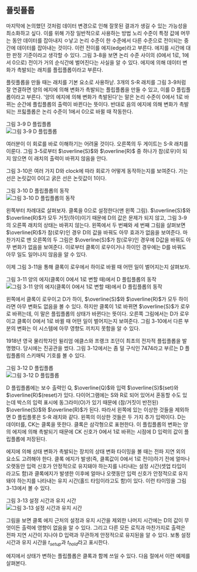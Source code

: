 ## 플릿플롭
마지막에 논의했던 것처럼 데이터 변경으로 인해 잘못된 결과가 생길 수 있는 가능성을 최소화하고 싶다. 이를 위해 가장 일반적으로 사용하는 방법 노리 수준이 특정 값에 머무는 동안 데이터를 잡아내지 ㅇ낳고 논리 수준이 한 수준에서 다른 수준으로 전이되는 중간에 데이터를 잡아내는 것이다. 이런 전이를 에지(edge)라고 부른다. 에지를 시간에 대한 판정 기준이라고 생각할 수 있다. 그림 3-8을 보면 논리 수준 사이의 (0에서 1로, 1에서 0으로) 전이가 거의 순식간에 벌어진다는 사실을 알 수 있다. 에지에 의해 데이터 변화가 촉발되는 래치를 플립플롭이라고 부른다.

플릿플롭을 만들 때는 래치를 기본 요소로 사용하낟. 3개의 S-R 래치를 그림 3-9처럼 잘 연결하면 양의 에지에 의해 변화가 촉발되는 플립플롭을 만들 수 있고, 이를 D 플립플롭이라고 부른다. '양의 에지에 의해 변화가 촉발된다'는 말은 논리 수준이 0에서 1로 바뀌는 순간에 플립플롭의 출력이 바뀐다는 뜻이다. 반대로 음의 에지에 의해 변화가 촉발되는 프릷플롭은 논리 수준이 1에서 0으로 바뀔 때 작동한다. 

그림 3-9 D 플립플롭\
![그림 3-9 D 플립플롭](https://bugoverdose.github.io/static/828c51e178ab2af439055368e686c483/1cfc2/d-flip-flop.png)

여러분이 이 회로를 바로 이해하기는 어려울 것이다. 오른쪽의 두 게이트는 S-R 래치를 이룬다. 그림 3-5로부터 $\overline{S}$와 $\overline{R}$ 중 하나가 참(로우)이 되지 않으면 이 래치의 출력이 바뀌지 않음을 안다. 

그림 3-10은 여러 가지 D와 clock에 따라 회로가 어떻게 동작하는지를 보여준다. 가는 선은 논릿값이 0이고 굵은 선은 논릿값이 1이다.

그림 3-10 D 플립플롭의 동작\
![그림 3-10 D 플립플롭의 동작](images/image_3-10.png)

왼쪽부터 차례대로 살펴보자. 클록을 0으로 설정한다(맨 왼쪽 그림). $\overline{S}$와 $\overline{R}$가 모두 거짓(하이)이기 때문에 D의 값은 문제가 되지 않고, 그림 3-9의 오른쪽 래치의 상태는 바뀌지 않는다. 왼쪽에서 두 번째와 세 번째 그림을 살펴보면 $\overline{R}$가 참(로우)인 경우 D의 값을 바꿔도 아무 효과가 없음을 보여준다. 마찬가지로 맨 오른쪽의 두 그림은 $\overline{S}$가 참(로우)인 경우에 D값을 바꿔도 아무 변화가 없음을 보여준다. 이로부터 클록이 로우이거나 하이인 경우에는 D를 바꿔도 아무 일도 일어나지 않음을 알 수 있다.

이제 그림 3-11을 통해 클록이 로우에서 하이로 바뀔 때 어떤 일이 벌어지는지 살펴보자.

그림 3-11 양의 에지(클록이 0에서 1로 변할 때)에서 D 플립플롭의 동작\
![그림 3-11 양의 에지(클록이 0에서 1로 변할 때)에서 D 플립플롭의 동작](images/image_3-11.png)

왼쪽에서 클록이 로우이고 D가 하이, $\overline{S}$와 $\overline{R}$가 모두 하이라면 아무 변화도 없음을 볼 수 있다. 하지만 클록이 1로 바뀌면 $\overline{S}$가 로우로 바뀌는데, 이 말은 플립플롭의 상태가 바뀐다는 뜻이다. 오른쪽 그림에서는 D가 로우이고 클록이 0에서 1로 바뀔 때 어떤 일이 벌어지는지 보여준다. 그림 3-10에서 다른 부분의 변화는 이 시스템에 아무 영향도 끼치지 못함을 알 수 있다.

1918년 영국 물리학자인 윌리엄 에클스와 프랭크 조던이 최초의 전자적 플립플롭을 발명했다. 당시에는 진공관을 썼다. 그림 3-12에서는 좀 덜 구식인 7474라고 부르는 D 플립플롭의 스키매틱 기호를 볼 수 있다.

그림 3-12 D 플립플롭\
![그림 3-12 D 플립플롭](images/image_3-12.png)

D 플립플롭에는 보수 출력인 Q, $\overline{Q}$와 입력 $\overline{S}$(set)와 $\overline{R}$(reset)가 있다. 다이어그램에는 S와 R로 되어 있어서 혼동할 수도 있는데 박스의 입력 표시에 동그라미(O)가 있기 때문에 (참/거짓이 반전된) $\overline{S}$와 $\overline{R}$가 된다. 따라서 왼쪽에 있는 이상한 것들을 제외하면 D 플립플롯은 S-R 래치와 같다. 왼쪽의 이상한 것들은 두 가지 추가 입력이다. D는 데이터를, CK는 클록을 뜻한다. 클록은 삼각형으로 표현한다. 이 플립플롭의 변화는 양의 에지에 의해 촉발되기 때문에 CK 신호가 0에서 1로 바뀌는 시점에 D 입력의 값이 플립플롭에 저장된다.

에지에 의해 상태 변화가 촉발되는 장치의 상태 변화 타이밍을 볼 때는 전파 지연 외의 요소도 고려해야 한다. 클록 에지가 발생(즉, 클록값이 0에서 1로 전이)하기 전에 얼마나 오랫동안 입력 신호가 안정적으로 유지돼야 하는지를 나타내는 설정 시간(셋업 타입이라고도 함)과 클록에지가 발생한 이후에 얼마나 오랫동안 입력 신호가 안정적으로 유지돼야 하는지를 나타내는 유지 시간(홀드 타임이라고도 함)이 있다. 이런 타이밍을 그림 3-13에서 볼 수 있다.

그림 3-13 설정 시간과 유지 시간\
![그림 3-13 설정 시간과 유지 시간](images/image_3-13.png)

그림을 보면 클록 에지 근처의 설정과 유지 시간을 제외한 나머지 시간에는 D의 값이 무엇이든 출력에 영향이 없음을 알 수 있다. 그리고 다른 모든 로직과 마찬가지로 출력은 전파 지연 시간이 지나야 D 입력과 무관하게 안정적으로 유지된을 알 수 있다. 보통 설정 시간과 유지 시간을 $t_{setup}$과 $t_{hold}$라고 표시한다.

에지에서 상태가 변하는 플립플롭은 클록과 함께 쓰일 수 있다. 다음 절에서 이런 예제를 살펴본다.